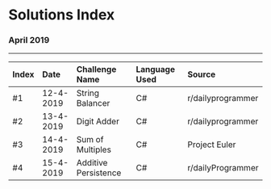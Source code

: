 # Solutions Index
### April 2019
***

|Index | Date          | Challenge Name           | Language Used  |Source  |
|:-----|:--------------|:-------------------------|:---------------|:-------|
|#1|12-4-2019|String Balancer|C#|r/dailyprogrammer|
|#2|13-4-2019|Digit Adder|C#|r/dailyprogrammer|
|#3|14-4-2019|Sum of Multiples|C#|Project Euler|
|#4|15-4-2019|Additive Persistence|C#|r/dailyProgrammer|
